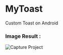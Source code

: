 MyToast
=======

Custom Toast on Android

### **Image Result :**

![Capture Project](http://i43.tinypic.com/spaio9.png)
